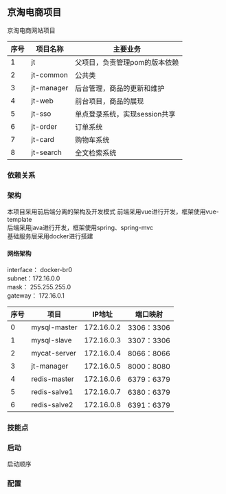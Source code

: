 ## 京淘电商项目
京淘电商网站项目


|序号|项目名称|主要业务|
|----|-------|--------|
|1| jt | 父项目，负责管理pom的版本依赖|
|2| jt-common| 公共类|
|3| jt-manager| 后台管理，商品的更新和维护|
|4| jt-web | 前台项目，商品的展现|
|5| jt-sso | 单点登录系统，实现session共享|
|6| jt-order| 订单系统|
|7| jt-card| 购物车系统|
|8| jt-search| 全文检索系统|


### 依赖关系

### 架构
本项目采用前后端分离的架构及开发模式
前端采用vue进行开发，框架使用vue-template   
后端采用java进行开发，框架使用spring、spring-mvc  
基础服务层采用docker进行搭建

#### 网络架构

interface： docker-br0   
subnet：172.16.0.0  
mask： 255.255.255.0   
gateway： 172.16.0.1  


| 序号| 项目 | IP地址|端口映射|
|-----|-----|-------|----|
|0|mysql-master| 172.16.0.2|3306：3306|
|1|mysql-slave| 172.16.0.3|3307：3306|
|2|mycat-server| 172.16.0.4|8066：8066|
|3|jt-manager| 172.16.0.5|8000：8080|
|4|redis-master| 172.16.0.6|6379：6379|
|5|redis-salve1| 172.16.0.7|6380：6379|
|6|redis-salve2| 172.16.0.8|6391：6379|

### 技能点

### 启动
启动顺序


### 配置